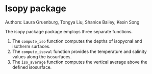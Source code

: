 # Isopy package

Authors: Laura Gruenburg, Tongya Liu, Shanice Bailey, Kexin Song

The isopy package package employs three separate functions.

1. The `compute_iso` function computes the depths of isopycnal and isotherm surfaces.
2. The `compute_isoval` function provides the temperature and salinity values along the isosurfaces.
3. The `iso_average` function computes the vertical average above the defined isosurface.